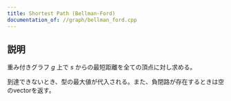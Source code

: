 ```yaml
---
title: Shortest Path (Bellman-Ford)
documentation_of: //graph/bellman_ford.cpp
---
```


## 説明
重み付きグラフ $g$ 上で $s$ からの最短距離を全ての頂点に対し求める。

到達できないとき、型の最大値が代入される。また、負閉路が存在するときは空のvectorを返す。